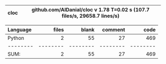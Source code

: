 cloc|github.com/AlDanial/cloc v 1.78  T=0.02 s (107.7 files/s, 29658.7 lines/s)
--- | ---

Language|files|blank|comment|code
:-------|-------:|-------:|-------:|-------:
Python|2|55|27|469
--------|--------|--------|--------|--------
SUM:|2|55|27|469
